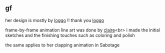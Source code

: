 ## gf
her design is mostly by [loggo](https://x.com/loggoman512) !! thank you [loggo](https://x.com/loggoman512)

frame-by-frame animation line art was done by [claire](https://twitter.com/Fllics_)<br>
i made the initial sketches and the finishing touches such as coloring and polish

the same applies to her clapping animation in Sabotage